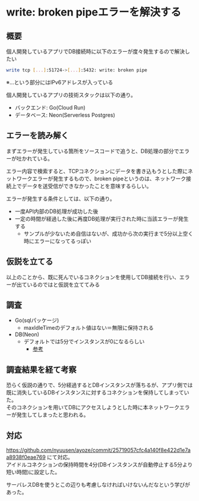 # write: broken pipeエラーを解決する

## 概要

個人開発しているアプリでDB接続時に以下のエラーが度々発生するので解決したい

```sh
write tcp [...]:51724->[...]:5432: write: broken pipe
```

※...という部分にはIPv6アドレスが入っている

個人開発しているアプリの技術スタックは以下の通り。

- バックエンド: Go(Cloud Run)
- データベース: Neon(Serverless Postgres)

## エラーを読み解く

まずエラーが発生している箇所をソースコードで追うと、DB処理の部分でエラーが吐かれている。

エラー内容で検索すると、TCPコネクションにデータを書き込もうとした際にネットワークエラーが発生するもので、broken pipeというのは、ネットワーク接続上でデータを送受信ができなかったことを意味するらしい。

エラーが発生する条件としては、以下の通り。

- 一度API内部のDB処理が成功した後
- 一定の時間が経過した後に再度DB処理が実行された時に当該エラーが発生する
  - サンプルが少ないため自信はないが、成功から次の実行まで5分以上空く時にエラーになってるっぽい

## 仮説を立てる

以上のことから、既に死んでいるコネクションを使用してDB接続を行い、エラーが出ているのではと仮説を立ててみる

## 調査

- Go(sqlパッケージ)
  - maxIdleTimeのデフォルト値はない＝無限に保持される
- DB(Neon)
  - デフォルトでは5分でインスタンスが0になるらしい
    - [参考](https://neon.tech/docs/connect/connection-latency#:~:text=By%20default%2C%20Neon%20scales%20a%20compute%20to%20zero%20after%205%20minutes%20of%20inactivity.)

## 調査結果を経て考察

恐らく仮説の通りで、5分経過するとDBインスタンスが落ちるが、アプリ側では既に消失しているDBインスタンスに対するコネクションを保持してしまっていた。\
そのコネクションを用いてDBにアクセスしようとした時に本ネットワークエラーが発生してしまったと思われる。

## 対応

https://github.com/nyuusen/ayoze/commit/25719057cfc4a140f8e422d1e7aa8938f0eae769 にて対応。\
アイドルコネクションの保持時間を4分(DBインスタンスが自動停止する5分より短い時間)に設定した。

サーバレスDBを使うとこの辺りも考慮しなければいけないんだなという学びがあった。
